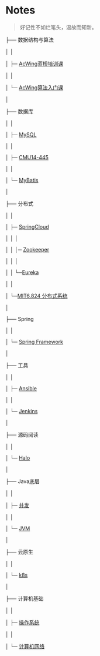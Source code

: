 # Notes

>  好记性不如烂笔头，温故而知新。



├── 数据结构与算法

│ │

│ ├─ [AcWing蓝桥培训课](/notes/数据结构与算法/AcWing蓝桥培训课.md)

│ │

│ └─ [AcWing算法入门课](/notes/数据结构与算法/AcWing算法入门课.md)

│

├── 数据库

│ │

│ ├─ [MySQL](/notes/数据库/MySQL.md)

│ │

│ ├─ [CMU14-445](/notes/数据库/15445.md)

│ │

│ └─ [MyBatis](/notes/数据库/MyBatis)

│

├── 分布式

│ │

│ ├─ [SpringCloud](/notes/分布式/springcloud.md)

│ │ │

│ │ │─ [Zookeeper](/notes/分布式/SpringCloud/zookeeper.md)

│ │ │

│ │ └─[Eureka](/notes/分布式/SpringCloud/eureka.md)

│ │

│ └─[MIT6.824 分布式系统](/notes/分布式/6.824.md)

│

├── Spring

│ │

│ └─ [Spring Framework](/notes/Spring/Framework.md)

│

├── 工具

│ │

│ ├─ [Ansible](/notes/工具/ansible/ansible)

│ │

│ └─ [Jenkins](/notes/工具/jenkins/Jenkins)

│

├── 源码阅读

│ │

│ └─ [Halo](/notes/源码阅读/Halo)

│

├── Java底层

│ │

│ ├─ [并发](/notes/Java底层/Thread)

│ │

│ └─ [JVM](/notes/Java底层/JVM)

│

├── 云原生

│ │

│ └─ [k8s](/notes/云原生/k8s)

│ 

├── 计算机基础

│ │

│  ├─  [操作系统](/notes/计算机基础/操作系统)

│ │

│  └─ [计算机网络](/notes/计算机基础/计算机网络)

